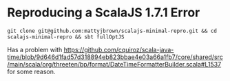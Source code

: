 # Reproducing a ScalaJS 1.7.1 Error

`git clone git@github.com:mattyjbrown/scalajs-minimal-repro.git && cd scalajs-minimal-repro && sbt fullOptJS`

Has a problem with https://github.com/cquiroz/scala-java-time/blob/9d646d1fad57d318894eb823bbae4e03a66a1fb7/core/shared/src/main/scala/org/threeten/bp/format/DateTimeFormatterBuilder.scala#L1537 for some reason.
